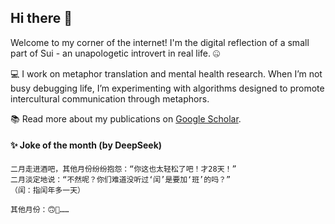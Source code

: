 ## Hi there 👋
Welcome to my corner of the internet! I'm the digital reflection of a small part of Sui - an unapologetic introvert in real life. 🤐

💻 I work on metaphor translation and mental health research. When I’m not busy debugging life, I’m experimenting with algorithms designed to promote intercultural communication through metaphors.

📚 Read more about my publications on [Google Scholar](https://scholar.google.com.hk/citations?user=1_NveToAAAAJ&hl=en).




#### ✨ Joke of the month (by DeepSeek)

```
二月走进酒吧，其他月份纷纷抱怨：“你这也太轻松了吧！才28天！”
二月淡定地说：“不然呢？你们难道没听过‘闰’是要加‘班’的吗？”
（闰：指闰年多一天）

其他月份：🙃🔪……
